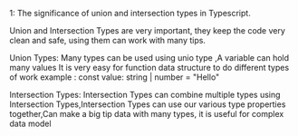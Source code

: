 1: The significance of union and intersection types in Typescript.

Union and Intersection Types are very important, they keep the code very clean and safe, using them can work with many tips.

Union Types:
Many types can be used using unio type ,A variable can hold many values
It is very easy for function data structure to do different types of work
example : const value: string | number = "Hello"

Intersection Types:
Intersection Types can combine multiple types using Intersection Types,Intersection Types can use our various type properties together,Can make a big tip data with many types, it is useful for complex data model
